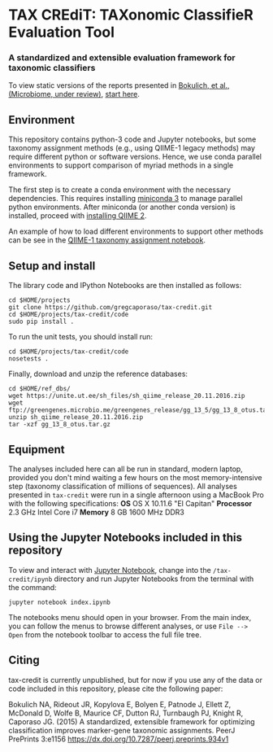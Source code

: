 # TAX CREdiT: TAXonomic ClassifieR Evaluation Tool

### A standardized and extensible evaluation framework for taxonomic classifiers

To view static versions of the reports presented in [Bokulich, et al., (Microbiome, under review)](https://peerj.com/preprints/934/), [start here](http://nbviewer.jupyter.org/github/nbokulich/tax-credit/blob/master/ipynb/Index.ipynb).


Environment
-----------------
This repository contains python-3 code and Jupyter notebooks, but some taxonomy assignment methods (e.g., using QIIME-1 legacy methods) may require different python or software versions. Hence, we use conda parallel environments to support comparison of myriad methods in a single framework.

The first step is to create a conda environment with the necessary dependencies. This requires installing [miniconda 3](http://conda.pydata.org/miniconda.html) to manage parallel python environments. After miniconda (or another conda version) is installed, proceed with [installing QIIME 2](https://docs.qiime2.org/2.0.6/install/).

An example of how to load different environments to support other methods can be see in the [QIIME-1 taxonomy assignment notebook](https://github.com/nbokulich/tax-credit/tree/master/ipynb/mock-community/generate-tax-assignments.ipynb).


Setup and install
-----------------
The library code and IPython Notebooks are then installed as follows:

```
cd $HOME/projects
git clone https://github.com/gregcaporaso/tax-credit.git
cd $HOME/projects/tax-credit/code
sudo pip install .
```

To run the unit tests, you should install run:

```
cd $HOME/projects/tax-credit/code
nosetests .
```

Finally, download and unzip the reference databases:

```
cd $HOME/ref_dbs/
wget https://unite.ut.ee/sh_files/sh_qiime_release_20.11.2016.zip
wget ftp://greengenes.microbio.me/greengenes_release/gg_13_5/gg_13_8_otus.tar.gz
unzip sh_qiime_release_20.11.2016.zip
tar -xzf gg_13_8_otus.tar.gz
```

Equipment
------------------
The analyses included here can all be run in standard, modern laptop, provided you don't mind waiting a few hours on the most memory-intensive step (taxonomy classification of millions of sequences). All analyses presented in ``tax-credit`` were run in a single afternoon using a MacBook Pro with the following specifications:
**OS** OS X 10.11.6 "El Capitan"
**Processor** 2.3 GHz Intel Core i7
**Memory** 8 GB 1600 MHz DDR3


Using the Jupyter Notebooks included in this repository
-------------------------------------------------------

To view and interact with [Jupyter Notebook](http://jupyter.org/), change into the ``/tax-credit/ipynb`` directory and run Jupyter Notebooks from the terminal with the command:

``jupyter notebook index.ipynb``

The notebooks menu should open in your browser. From the main index, you can follow the menus to browse different analyses, or use ``File --> Open`` from the notebook toolbar to access the full file tree.


Citing
------

tax-credit is currently unpublished, but for now if you use any of the data or code included in this repository, please cite the following paper:

Bokulich NA, Rideout JR, Kopylova E, Bolyen E, Patnode J, Ellett Z, McDonald D, Wolfe B, Maurice CF, Dutton RJ, Turnbaugh PJ, Knight R, Caporaso JG. (2015) A standardized, extensible framework for optimizing classification improves marker-gene taxonomic assignments. PeerJ PrePrints 3:e1156 https://dx.doi.org/10.7287/peerj.preprints.934v1
